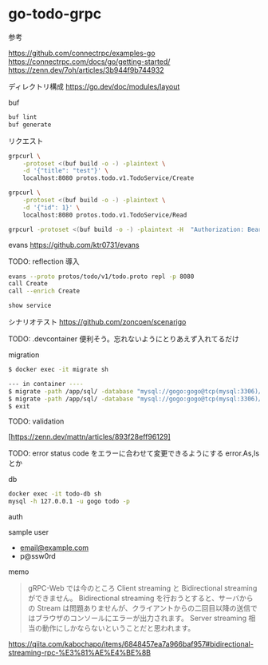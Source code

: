 # go-todo-grpc

参考

<https://github.com/connectrpc/examples-go>
<https://connectrpc.com/docs/go/getting-started/>
<https://zenn.dev/7oh/articles/3b944f9b744932>

ディレクトリ構成
<https://go.dev/doc/modules/layout>

buf

```bash
buf lint
buf generate
```

リクエスト

```bash
grpcurl \
    -protoset <(buf build -o -) -plaintext \
    -d '{"title": "test"}' \
    localhost:8080 protos.todo.v1.TodoService/Create

grpcurl \
    -protoset <(buf build -o -) -plaintext \
    -d '{"id": 1}' \
    localhost:8080 protos.todo.v1.TodoService/Read

grpcurl -protoset <(buf build -o -) -plaintext -H  "Authorization: Bearer <token>" localhost:8080 todo.v1.TodoService/List

```

evans <https://github.com/ktr0731/evans>

TODO: reflection 導入

```bash
evans --proto protos/todo/v1/todo.proto repl -p 8080
call Create
call --enrich Create

show service
```

シナリオテスト <https://github.com/zoncoen/scenarigo>

TODO: .devcontainer 便利そう。忘れないようにとりあえず入れてるだけ

migration

```bash
$ docker exec -it migrate sh

--- in container ----
$ migrate -path /app/sql/ -database "mysql://gogo:gogo@tcp(mysql:3306)/todo" up 1
$ migrate -path /app/sql/ -database "mysql://gogo:gogo@tcp(mysql:3306)/todo" down 1
$ exit
```

TODO: validation

[https://zenn.dev/mattn/articles/893f28eff96129]

TODO: error
status code をエラーに合わせて変更できるようにする
error.As,Is とか

db

```bash
docker exec -it todo-db sh
mysql -h 127.0.0.1 -u gogo todo -p
```

auth

sample user

- <email@example.com>
- p@ssw0rd

memo

> gRPC-Web では今のところ Client streaming と Bidirectional streaming ができません。
> Bidirectional streaming を行おうとすると、サーバからの Stream は問題ありませんが、クライアントからの二回目以降の送信ではブラウザのコンソールにエラーが出力されます。
> Server streaming 相当の動作にしかならないということだと思われます。

<https://qiita.com/kabochapo/items/6848457ea7a966baf957#bidirectional-streaming-rpc-%E3%81%AE%E4%BE%8B>
